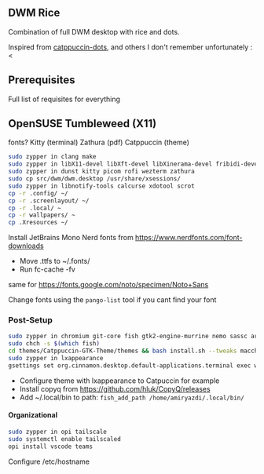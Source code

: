 ## DWM Rice

Combination of full DWM desktop with rice and dots.

Inspired from [catppuccin-dots](https://github.com/clarks03/catppuccin-dots), and others I don't remember unfortunately :<

## Prerequisites

Full list of requisites for everything

## OpenSUSE Tumbleweed (X11)

fonts?
Kitty (terminal)
Zathura (pdf)
Catppuccin (theme)

```bash
sudo zypper in clang make
sudo zypper in libX11-devel libXft-devel libXinerama-devel fribidi-devel libXrandr-devel imlib2-devel
sudo zypper in dunst kitty picom rofi wezterm zathura
sudo cp src/dwm/dwm.desktop /usr/share/xsessions/
sudo zypper in libnotify-tools calcurse xdotool scrot
cp -r .config/ ~/
cp -r .screenlayout/ ~/
cp -r .local/ ~
cp -r wallpapers/ ~
cp .Xresources ~/
```

Install JetBrains Mono Nerd fonts from https://www.nerdfonts.com/font-downloads
- Move .ttfs to ~/.fonts/
- Run fc-cache -fv

same for https://fonts.google.com/noto/specimen/Noto+Sans

Change fonts using the `pango-list` tool if you cant find your font

### Post-Setup

```bash
sudo zypper in chromium git-core fish gtk2-engine-murrine nemo sassc arandr brightnessctl
sudo chch -s $(which fish)
cd themes/Catppuccin-GTK-Theme/themes && bash install.sh --tweaks macchiato -c dark -t yellow
sudo zypper in lxappearance
gsettings set org.cinnamon.desktop.default-applications.terminal exec wezterm
```

- Configure theme with lxappearance to Catpuccin for example
- Install copyq from https://github.com/hluk/CopyQ/releases
- Add ~/.local/bin to path: `fish_add_path /home/amiryazdi/.local/bin/`

#### Organizational
```bash
sudo zypper in opi tailscale
sudo systemctl enable tailscaled
opi install vscode teams
```

Configure /etc/hostname